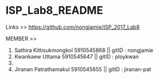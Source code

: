# ISP_Lab8_README 

Links >> https://github.com/nongjamie/ISP_2017_Lab8

MEMBER >>
1. Sathira Kittisukmongkol 5910545868 || gitID : nongjamie
2. Kwankaew Uttama 5910545647 || gitID : ploykwan
3. 
4. Jiranan Patrathamakul 5910545655 || gitID : jiranan-pat 

